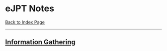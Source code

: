# eJPT Notes
[Back to Index Page](../index.md)

-- -

## [Information Gathering](Information_Gathering/index.md)
##